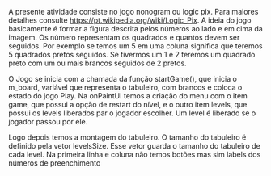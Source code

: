 A presente atividade consiste no jogo nonogram ou logic pix. Para maiores detalhes consulte https://pt.wikipedia.org/wiki/Logic_Pix. A ideia do jogo basicamente é formar a figura descrita pelos números ao lado e em cima da imagem. Os número representam os quadrados e quantos devem ser seguidos. Por exemplo se temos um 5 em uma coluna significa que teremos 5 quadrados pretos seguidos. Se tivermos um 1 e 2 teremos um quadrado preto com um ou mais brancos seguidos de 2 pretos. 

O Jogo se inicia com a chamada da função startGame(), que inicia o m_board, variável que representa o tabuleiro, com brancos e coloca o estado do jogo Play.
Na onPaintUI temos a criação do menu com o item game, que possui a opção de restart do nível, e o outro item levels, que possui os levels liberados par o jogador escolher. Um level é liberado se o jogador passou por ele.

Logo depois temos a montagem do tabuleiro. O tamanho do tabuleiro é definido pela vetor levelsSize. Esse vetor guarda o tamanho do tabuleiro de cada level. Na primeira linha e coluna não temos botões mas sim labels dos números de preenchimento